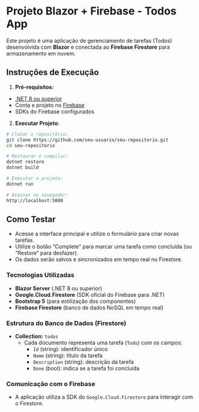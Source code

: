 # Projeto Blazor + Firebase - Todos App

Este projeto é uma aplicação de gerenciamento de tarefas (Todos) desenvolvida com **Blazor** e conectada ao **Firebase Firestore** para armazenamento em nuvem.

## Instruções de Execução
1. **Pré-requisitos:**
- [.NET 8 ou superior](https://dotnet.microsoft.com/en-us/download)
- Conta e projeto no [Firebase](https://console.firebase.google.com/)
- SDKs do Firebase configurados

2. **Executar Projeto**:
```bash
# Clonar o repositório:
git clone https://github.com/seu-usuario/seu-repositorio.git
cd seu-repositorio

# Restaurar e compilar:
dotnet restore
dotnet build

# Executar o projeto:
dotnet run

# Acessar no navegador:
http://localhost:5000
```

## Como Testar

* Acesse a interface principal e utilize o formulário para criar novas tarefas.
* Utilize o botão “Complete” para marcar uma tarefa como concluída (ou “Restore” para desfazer).
* Os dados serão salvos e sincronizados em tempo real no Firestore.

### Tecnologias Utilizadas

* **Blazor Server** (.NET 8 ou superior)
* **Google.Cloud.Firestore** (SDK oficial do Firebase para .NET)
* **Bootstrap 5** (para estilização dos componentes)
* **Firebase Firestore** (banco de dados NoSQL em tempo real)

### Estrutura do Banco de Dados (Firestore)
* **Collection:** `todos`
  * Cada documento representa uma tarefa (`Todo`) com os campos:
    * `Id` (string): identificador único
    * `Name` (string): título da tarefa
    * `Description` (string): descrição da tarefa
    * `Done` (bool): indica se a tarefa foi concluída

### Comunicação com o Firebase
* A aplicação utiliza a SDK do `Google.Cloud.Firestore` para interagir com o Firestore.
